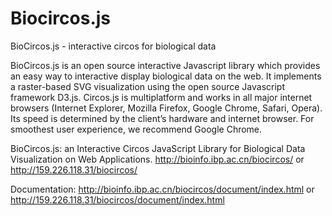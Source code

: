 # Biocircos.js
BioCircos.js - interactive circos for biological data

BioCircos.js is an open source interactive Javascript library which provides an easy way to interactive display biological data on the web. It implements a raster-based SVG visualization using the open source Javascript framework D3.js. Circos.js is multiplatform and works in all major internet browsers (Internet Explorer, Mozilla Firefox, Google Chrome, Safari, Opera). Its speed is determined by the client’s hardware and internet browser. For smoothest user experience, we recommend Google Chrome.

BioCircos.js: an Interactive Circos JavaScript Library for Biological Data Visualization on Web Applications. 
http://bioinfo.ibp.ac.cn/biocircos/ or http://159.226.118.31/biocircos/

Documentation:
http://bioinfo.ibp.ac.cn/biocircos/document/index.html or http://159.226.118.31/biocircos/document/index.html
